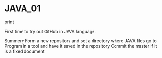 # JAVA_01
 print

First time to try out GitHub in JAVA language.

Summery
  Form a new repository and set a directory where JAVA files go to
  Program in a tool and have it saved in the repository
  Commit the master if it is a fixed document
